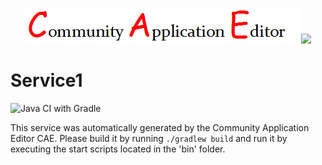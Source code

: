 <p align="center">
  <img src="https://github.com/PhilCAEOrg2/microservice-417/blob/master/img/logo.png" />
  <img src="https://raw.githubusercontent.com/rwth-acis/las2peer/master/img/logo/bitmap/las2peer-logo-128x128.png" />
</p>

Service1
===================
![Java CI with Gradle](https://github.com/PhilCAEOrg2/microservice-417/workflows/Java%20CI%20with%20Gradle/badge.svg?branch=master)

This service was automatically generated by the Community Application Editor CAE. Please build it by running `./gradlew build` and run it by executing the start scripts located in the 'bin' folder.
